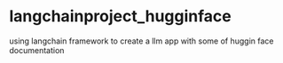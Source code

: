 # langchainproject_hugginface
using langchain framework to create a llm app with some of huggin face documentation
